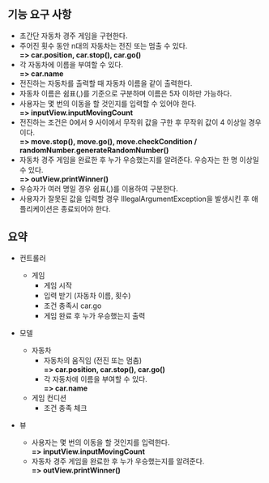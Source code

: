 ## 기능 요구 사항
* 초간단 자동차 경주 게임을 구현한다.   
* 주어진 횟수 동안 n대의 자동차는 전진 또는 멈출 수 있다.   
**=> car.position, car.stop(), car.go()**     
* 각 자동차에 이름을 부여할 수 있다.   
**=> car.name**    
* 전진하는 자동차를 출력할 때 자동차 이름을 같이 출력한다.    
* 자동차 이름은 쉼표(,)를 기준으로 구분하며 이름은 5자 이하만 가능하다.    
* 사용자는 몇 번의 이동을 할 것인지를 입력할 수 있어야 한다.  
**=> inputView.inputMovingCount**  
* 전진하는 조건은 0에서 9 사이에서 무작위 값을 구한 후 무작위 값이 4 이상일 경우이다.   
**=> move.stop(), move.go(), move.checkCondition / randomNumber.generateRandomNumber()**   
* 자동차 경주 게임을 완료한 후 누가 우승했는지를 알려준다. 우승자는 한 명 이상일 수 있다.  
**=> outView.printWinner()**  
* 우승자가 여러 명일 경우 쉼표(,)를 이용하여 구분한다.   
* 사용자가 잘못된 값을 입력할 경우 IllegalArgumentException을 발생시킨 후 애플리케이션은 종료되어야 한다.

## 요약
* 컨트롤러
  * 게임
    * 게임 시작
    * 입력 받기 (자동차 이름, 횟수)
    * 조건 충족시 car.go
    * 게임 완료 후 누가 우승했는지 출력

* 모델
  * 자동차
    * 자동차의 움직임 (전진 또는 멈춤)   
      **=> car.position, car.stop(), car.go()**  
    * 각 자동차에 이름을 부여할 수 있다.   
      **=> car.name** 
  * 게임 컨디션
    * 조건 충족 체크

* 뷰
  * 사용자는 몇 번의 이동을 할 것인지를 입력한다.   
    **=> inputView.inputMovingCount**  
  * 자동차 경주 게임을 완료한 후 누가 우승했는지를 알려준다.   
    **=> outView.printWinner()**  
